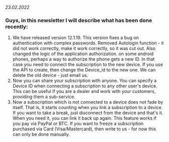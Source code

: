 *23.02.2022*

### Guys, in this newsletter I will describe what has been done recently:

1. We have released version 12.1.19. This version fixes a bug on authentication with complex passwords. Removed Autologin function - it did not work correctly, make it work correctly, so it was cut out.  Also changed the logic of the application authorization. on some android phones, perhaps a way to authorize the phone gets a new ID. In that case you need to connect the subscription to the new device. If you use the API to create, then change the Device_id to the new one. We can delete the old device - just email us.
2. Now you can share your subscription with anyone. You can specify a Device ID when connecting a subscription to any other user's device. This can be useful if you are a dealer and work with your customers, providing them a sub-service.
3. Now a subscription which is not connected to a device does not fade by itself. That is, it starts counting when you link a subscription to a device. If you want to take a break, just disconnect from the device and that's it. When you need it, you can link it back up again. This feature works if you pay via PayPal or BTC. If you want to freeze a subscription purchased via Card (Visa/Mastercard), then write to us - for now this can only be done manually.

